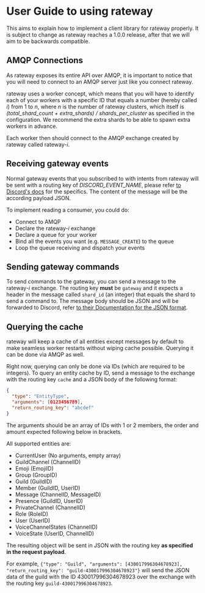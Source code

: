 # User Guide to using rateway

This aims to explain how to implement a client library for rateway properly. It is subject to change as rateway reaches a 1.0.0 release, after that we will aim to be backwards compatible.

## AMQP Connections

As rateway exposes its entire API over AMQP, it is important to notice that you will need to connect to an AMQP server just like you connect rateway.

rateway uses a worker concept, which means that you will have to identify each of your workers with a specific ID that equals a number (hereby called _i_) from 1 to _n_, where _n_ is the number of rateway clusters, which itself is _(total_shard_count + extra_shards) / shards_per_cluster_ as specified in the configuration. We recommend the extra shards to be able to spawn extra workers in advance.

Each worker then should connect to the AMQP exchange created by rateway called rateway-_i_.

## Receiving gateway events

Normal gateway events that you subscribed to with intents from rateway will be sent with a routing key of _DISCORD_EVENT_NAME_, please refer [to Discord's docs](https://discord.com/developers/docs/topics/gateway#commands-and-events-gateway-events) for the specifics. The content of the message will be the according payload JSON.

To implement reading a consumer, you could do:

- Connect to AMQP
- Declare the rateway-_i_ exchange
- Declare a queue for your worker
- Bind all the events you want (e.g. `MESSAGE_CREATE`) to the queue
- Loop the queue receiving and dispatch your events

## Sending gateway commands

To send commands to the gateway, you can send a message to the rateway-_i_ exchange. The routing key **must** be `gateway` and it expects a header in the message called `shard_id` (an integer) that equals the shard to send a command to. The message body should be JSON and will be forwarded to Discord, refer [to their Documentation for the JSON format](https://discord.com/developers/docs/topics/gateway#commands-and-events-gateway-commands).

## Querying the cache

rateway will keep a cache of all entities except messages by default to make seamless worker restarts without wiping cache possible.
Querying it can be done via AMQP as well.

Right now, querying can only be done via IDs (which are required to be integers). To query an entity cache by ID, send a message to the exchange with the routing key `cache` and a JSON body of the following format:

```json
{
  "type": "EntityType",
  "arguments": [0123456789],
  "return_routing_key": "abcdef"
}
```

The arguments should be an array of IDs with 1 or 2 members, the order and amount expected following below in brackets.

All supported entities are:

- CurrentUser (No arguments, empty array)
- GuildChannel (ChannelID)
- Emoji (EmojiID)
- Group (GroupID)
- Guild (GuildID)
- Member (GuildID, UserID)
- Message (ChannelID, MessageID)
- Presence (GuildID, UserID)
- PrivateChannel (ChannelID)
- Role (RoleID)
- User (UserID)
- VoiceChannelStates (ChannelID)
- VoiceState (UserID, ChannelID)

The resulting object will be sent in JSON with the routing key **as specified in the request payload**.

For example, `{"type": "Guild", "arguments": [430017996304678923], "return_routing_key": "guild-430017996304678923"}` will send the JSON data of the guild with the ID 430017996304678923 over the exchange with the routing key `guild-430017996304678923`.
